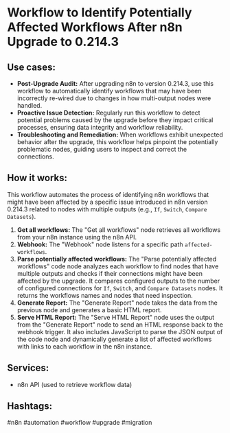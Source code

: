 # Workflow to Identify Potentially Affected Workflows After n8n Upgrade to 0.214.3

## Use cases:

-   **Post-Upgrade Audit:**  After upgrading n8n to version 0.214.3, use this workflow to automatically identify workflows that may have been incorrectly re-wired due to changes in how multi-output nodes were handled.
-   **Proactive Issue Detection:** Regularly run this workflow to detect potential problems caused by the upgrade before they impact critical processes, ensuring data integrity and workflow reliability.
-   **Troubleshooting and Remediation:** When workflows exhibit unexpected behavior after the upgrade, this workflow helps pinpoint the potentially problematic nodes, guiding users to inspect and correct the connections.

## How it works:

This workflow automates the process of identifying n8n workflows that might have been affected by a specific issue introduced in n8n version 0.214.3 related to nodes with multiple outputs (e.g., `If`, `Switch`, `Compare Datasets`).

1.  **Get all workflows:** The "Get all workflows" node retrieves all workflows from your n8n instance using the n8n API.
2.  **Webhook:** The "Webhook" node listens for a specific path `affected-workflows`.
3.  **Parse potentially affected workflows:** The "Parse potentially affected workflows" code node analyzes each workflow to find nodes that have multiple outputs and checks if their connections might have been affected by the upgrade.  It compares configured outputs to the number of configured connections for `If`, `Switch`, and `Compare Datasets` nodes. It returns the workflows names and nodes that need inspection.
4.  **Generate Report:** The "Generate Report" node takes the data from the previous node and generates a basic HTML report.
5.  **Serve HTML Report:**  The "Serve HTML Report" node uses the output from the "Generate Report" node to send an HTML response back to the webhook trigger.  It also includes JavaScript to parse the JSON output of the code node and dynamically generate a list of affected workflows with links to each workflow in the n8n instance.

## Services:

-   n8n API (used to retrieve workflow data)

## Hashtags:

#n8n #automation #workflow #upgrade #migration
